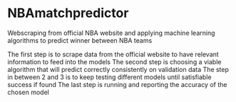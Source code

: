 # NBAmatchpredictor
Webscraping from official NBA website and applying machine learning algorithms to predict winner between NBA teams

The first step is to scrape data from the official website to have relevant information to feed into the models
The second step is choosing a viable algorithm that will predict correctly consistently on validation data
The step in between 2 and 3 is to keep testing different models until satisfiable success if found
The last step is running and reporting the accuracy of the chosen model
